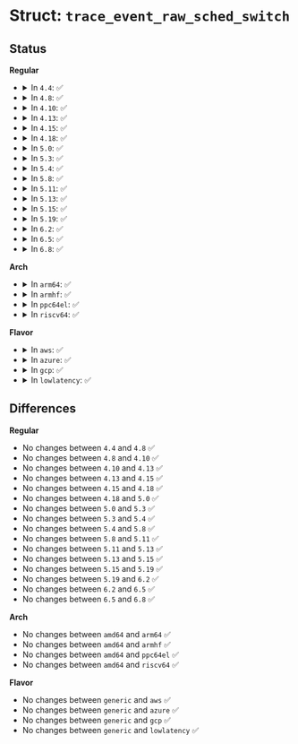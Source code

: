 # Struct: <code>trace_event_raw_sched_switch</code>

## Status
<b>Regular</b>
<ul>
<li>
<details>
<summary>In <code>4.4</code>: ✅</summary>

```c
struct trace_event_raw_sched_switch {
    struct trace_entry ent;
    char prev_comm[16];
    pid_t prev_pid;
    int prev_prio;
    long int prev_state;
    char next_comm[16];
    pid_t next_pid;
    int next_prio;
    char __data[0];
};
```
</details>
</li>
<li>
<details>
<summary>In <code>4.8</code>: ✅</summary>

```c
struct trace_event_raw_sched_switch {
    struct trace_entry ent;
    char prev_comm[16];
    pid_t prev_pid;
    int prev_prio;
    long int prev_state;
    char next_comm[16];
    pid_t next_pid;
    int next_prio;
    char __data[0];
};
```
</details>
</li>
<li>
<details>
<summary>In <code>4.10</code>: ✅</summary>

```c
struct trace_event_raw_sched_switch {
    struct trace_entry ent;
    char prev_comm[16];
    pid_t prev_pid;
    int prev_prio;
    long int prev_state;
    char next_comm[16];
    pid_t next_pid;
    int next_prio;
    char __data[0];
};
```
</details>
</li>
<li>
<details>
<summary>In <code>4.13</code>: ✅</summary>

```c
struct trace_event_raw_sched_switch {
    struct trace_entry ent;
    char prev_comm[16];
    pid_t prev_pid;
    int prev_prio;
    long int prev_state;
    char next_comm[16];
    pid_t next_pid;
    int next_prio;
    char __data[0];
};
```
</details>
</li>
<li>
<details>
<summary>In <code>4.15</code>: ✅</summary>

```c
struct trace_event_raw_sched_switch {
    struct trace_entry ent;
    char prev_comm[16];
    pid_t prev_pid;
    int prev_prio;
    long int prev_state;
    char next_comm[16];
    pid_t next_pid;
    int next_prio;
    char __data[0];
};
```
</details>
</li>
<li>
<details>
<summary>In <code>4.18</code>: ✅</summary>

```c
struct trace_event_raw_sched_switch {
    struct trace_entry ent;
    char prev_comm[16];
    pid_t prev_pid;
    int prev_prio;
    long int prev_state;
    char next_comm[16];
    pid_t next_pid;
    int next_prio;
    char __data[0];
};
```
</details>
</li>
<li>
<details>
<summary>In <code>5.0</code>: ✅</summary>

```c
struct trace_event_raw_sched_switch {
    struct trace_entry ent;
    char prev_comm[16];
    pid_t prev_pid;
    int prev_prio;
    long int prev_state;
    char next_comm[16];
    pid_t next_pid;
    int next_prio;
    char __data[0];
};
```
</details>
</li>
<li>
<details>
<summary>In <code>5.3</code>: ✅</summary>

```c
struct trace_event_raw_sched_switch {
    struct trace_entry ent;
    char prev_comm[16];
    pid_t prev_pid;
    int prev_prio;
    long int prev_state;
    char next_comm[16];
    pid_t next_pid;
    int next_prio;
    char __data[0];
};
```
</details>
</li>
<li>
<details>
<summary>In <code>5.4</code>: ✅</summary>

```c
struct trace_event_raw_sched_switch {
    struct trace_entry ent;
    char prev_comm[16];
    pid_t prev_pid;
    int prev_prio;
    long int prev_state;
    char next_comm[16];
    pid_t next_pid;
    int next_prio;
    char __data[0];
};
```
</details>
</li>
<li>
<details>
<summary>In <code>5.8</code>: ✅</summary>

```c
struct trace_event_raw_sched_switch {
    struct trace_entry ent;
    char prev_comm[16];
    pid_t prev_pid;
    int prev_prio;
    long int prev_state;
    char next_comm[16];
    pid_t next_pid;
    int next_prio;
    char __data[0];
};
```
</details>
</li>
<li>
<details>
<summary>In <code>5.11</code>: ✅</summary>

```c
struct trace_event_raw_sched_switch {
    struct trace_entry ent;
    char prev_comm[16];
    pid_t prev_pid;
    int prev_prio;
    long int prev_state;
    char next_comm[16];
    pid_t next_pid;
    int next_prio;
    char __data[0];
};
```
</details>
</li>
<li>
<details>
<summary>In <code>5.13</code>: ✅</summary>

```c
struct trace_event_raw_sched_switch {
    struct trace_entry ent;
    char prev_comm[16];
    pid_t prev_pid;
    int prev_prio;
    long int prev_state;
    char next_comm[16];
    pid_t next_pid;
    int next_prio;
    char __data[0];
};
```
</details>
</li>
<li>
<details>
<summary>In <code>5.15</code>: ✅</summary>

```c
struct trace_event_raw_sched_switch {
    struct trace_entry ent;
    char prev_comm[16];
    pid_t prev_pid;
    int prev_prio;
    long int prev_state;
    char next_comm[16];
    pid_t next_pid;
    int next_prio;
    char __data[0];
};
```
</details>
</li>
<li>
<details>
<summary>In <code>5.19</code>: ✅</summary>

```c
struct trace_event_raw_sched_switch {
    struct trace_entry ent;
    char prev_comm[16];
    pid_t prev_pid;
    int prev_prio;
    long int prev_state;
    char next_comm[16];
    pid_t next_pid;
    int next_prio;
    char __data[0];
};
```
</details>
</li>
<li>
<details>
<summary>In <code>6.2</code>: ✅</summary>

```c
struct trace_event_raw_sched_switch {
    struct trace_entry ent;
    char prev_comm[16];
    pid_t prev_pid;
    int prev_prio;
    long int prev_state;
    char next_comm[16];
    pid_t next_pid;
    int next_prio;
    char __data[0];
};
```
</details>
</li>
<li>
<details>
<summary>In <code>6.5</code>: ✅</summary>

```c
struct trace_event_raw_sched_switch {
    struct trace_entry ent;
    char prev_comm[16];
    pid_t prev_pid;
    int prev_prio;
    long int prev_state;
    char next_comm[16];
    pid_t next_pid;
    int next_prio;
    char __data[0];
};
```
</details>
</li>
<li>
<details>
<summary>In <code>6.8</code>: ✅</summary>

```c
struct trace_event_raw_sched_switch {
    struct trace_entry ent;
    char prev_comm[16];
    pid_t prev_pid;
    int prev_prio;
    long int prev_state;
    char next_comm[16];
    pid_t next_pid;
    int next_prio;
    char __data[0];
};
```
</details>
</li>
</ul>
<b>Arch</b>
<ul>
<li>
<details>
<summary>In <code>arm64</code>: ✅</summary>

```c
struct trace_event_raw_sched_switch {
    struct trace_entry ent;
    char prev_comm[16];
    pid_t prev_pid;
    int prev_prio;
    long int prev_state;
    char next_comm[16];
    pid_t next_pid;
    int next_prio;
    char __data[0];
};
```
</details>
</li>
<li>
<details>
<summary>In <code>armhf</code>: ✅</summary>

```c
struct trace_event_raw_sched_switch {
    struct trace_entry ent;
    char prev_comm[16];
    pid_t prev_pid;
    int prev_prio;
    long int prev_state;
    char next_comm[16];
    pid_t next_pid;
    int next_prio;
    char __data[0];
};
```
</details>
</li>
<li>
<details>
<summary>In <code>ppc64el</code>: ✅</summary>

```c
struct trace_event_raw_sched_switch {
    struct trace_entry ent;
    char prev_comm[16];
    pid_t prev_pid;
    int prev_prio;
    long int prev_state;
    char next_comm[16];
    pid_t next_pid;
    int next_prio;
    char __data[0];
};
```
</details>
</li>
<li>
<details>
<summary>In <code>riscv64</code>: ✅</summary>

```c
struct trace_event_raw_sched_switch {
    struct trace_entry ent;
    char prev_comm[16];
    pid_t prev_pid;
    int prev_prio;
    long int prev_state;
    char next_comm[16];
    pid_t next_pid;
    int next_prio;
    char __data[0];
};
```
</details>
</li>
</ul>
<b>Flavor</b>
<ul>
<li>
<details>
<summary>In <code>aws</code>: ✅</summary>

```c
struct trace_event_raw_sched_switch {
    struct trace_entry ent;
    char prev_comm[16];
    pid_t prev_pid;
    int prev_prio;
    long int prev_state;
    char next_comm[16];
    pid_t next_pid;
    int next_prio;
    char __data[0];
};
```
</details>
</li>
<li>
<details>
<summary>In <code>azure</code>: ✅</summary>

```c
struct trace_event_raw_sched_switch {
    struct trace_entry ent;
    char prev_comm[16];
    pid_t prev_pid;
    int prev_prio;
    long int prev_state;
    char next_comm[16];
    pid_t next_pid;
    int next_prio;
    char __data[0];
};
```
</details>
</li>
<li>
<details>
<summary>In <code>gcp</code>: ✅</summary>

```c
struct trace_event_raw_sched_switch {
    struct trace_entry ent;
    char prev_comm[16];
    pid_t prev_pid;
    int prev_prio;
    long int prev_state;
    char next_comm[16];
    pid_t next_pid;
    int next_prio;
    char __data[0];
};
```
</details>
</li>
<li>
<details>
<summary>In <code>lowlatency</code>: ✅</summary>

```c
struct trace_event_raw_sched_switch {
    struct trace_entry ent;
    char prev_comm[16];
    pid_t prev_pid;
    int prev_prio;
    long int prev_state;
    char next_comm[16];
    pid_t next_pid;
    int next_prio;
    char __data[0];
};
```
</details>
</li>
</ul>

## Differences
<b>Regular</b>
<ul>
<li>
No changes between <code>4.4</code> and <code>4.8</code> ✅
</li>
<li>
No changes between <code>4.8</code> and <code>4.10</code> ✅
</li>
<li>
No changes between <code>4.10</code> and <code>4.13</code> ✅
</li>
<li>
No changes between <code>4.13</code> and <code>4.15</code> ✅
</li>
<li>
No changes between <code>4.15</code> and <code>4.18</code> ✅
</li>
<li>
No changes between <code>4.18</code> and <code>5.0</code> ✅
</li>
<li>
No changes between <code>5.0</code> and <code>5.3</code> ✅
</li>
<li>
No changes between <code>5.3</code> and <code>5.4</code> ✅
</li>
<li>
No changes between <code>5.4</code> and <code>5.8</code> ✅
</li>
<li>
No changes between <code>5.8</code> and <code>5.11</code> ✅
</li>
<li>
No changes between <code>5.11</code> and <code>5.13</code> ✅
</li>
<li>
No changes between <code>5.13</code> and <code>5.15</code> ✅
</li>
<li>
No changes between <code>5.15</code> and <code>5.19</code> ✅
</li>
<li>
No changes between <code>5.19</code> and <code>6.2</code> ✅
</li>
<li>
No changes between <code>6.2</code> and <code>6.5</code> ✅
</li>
<li>
No changes between <code>6.5</code> and <code>6.8</code> ✅
</li>
</ul>
<b>Arch</b>
<ul>
<li>
No changes between <code>amd64</code> and <code>arm64</code> ✅
</li>
<li>
No changes between <code>amd64</code> and <code>armhf</code> ✅
</li>
<li>
No changes between <code>amd64</code> and <code>ppc64el</code> ✅
</li>
<li>
No changes between <code>amd64</code> and <code>riscv64</code> ✅
</li>
</ul>
<b>Flavor</b>
<ul>
<li>
No changes between <code>generic</code> and <code>aws</code> ✅
</li>
<li>
No changes between <code>generic</code> and <code>azure</code> ✅
</li>
<li>
No changes between <code>generic</code> and <code>gcp</code> ✅
</li>
<li>
No changes between <code>generic</code> and <code>lowlatency</code> ✅
</li>
</ul>
